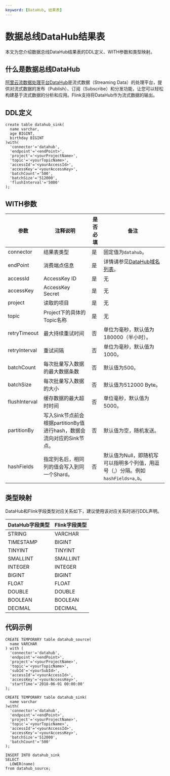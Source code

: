 ```yaml
---
keyword: [DataHub, 结果表]
---
```


# 数据总线DataHub结果表

本文为您介绍数据总线DataHub结果表的DDL定义、WITH参数和类型映射。

## 什么是数据总线DataHub

[阿里云流数据处理平台DataHub](https://help.aliyun.com/document_detail/47439.html?spm=a2c4g.11174283.6.542.5e7b63efe2IHMj)是流式数据（Streaming Data）的处理平台，提供对流式数据的发布（Publish）、订阅（Subscribe）和分发功能，让您可以轻松构建基于流式数据的分析和应用。Flink支持将DataHub作为流式数据的输出。

## DDL定义

```
create table datahub_sink(
  name varchar,
  age BIGINT,
  birthday BIGINT
)with(
  'connector'='datahub',
  'endpoint'='<endPoint>',
  'project'='<yourProjectName>',
  'topic'='<yourTopicName>',
  'accessId'='<yourAccessId>',
  'accessKey'='<yourAccessKey>',
  'batchCount'='500',
  'batchSize'='512000',
  'flushInterval'='5000'
);
```

## WITH参数

|参数|注释说明|是否必填|备注|
|--|----|----|--|
|connector|结果表类型|是|固定值为`datahub`。|
|endPoint|消费端点信息|是|详情请参见[DataHub域名列表](https://help.aliyun.com/document_detail/158778.html?spm=a2c4g.11186623.6.547.77a91fd1eveQrC)。|
|accessId|AccessKey ID|是|无|
|accessKey|AccessKey Secret|是|无|
|project|读取的项目|是|无|
|topic|Project下的具体的Topic名称|是|无|
|retryTimeout|最大持续重试时间|否|单位为毫秒，默认值为180000（半小时）。|
|retryInterval|重试间隔|否|单位为毫秒，默认值为1000。|
|batchCount|每次批量写入数据的最大数据条数|否|默认值为500。|
|batchSize|每次批量写入数据的大小|否|默认值为512000 Byte。|
|flushInterval|缓存数据的最大超时时间|否|单位毫秒，默认值为5000。|
|partitionBy|写入Sink节点前会根据partitionBy值进行hash，数据会流向对应的Sink节点。|否|默认值为空，随机发送。|
|hashFields|指定列名后，相同列的值会写入到同一个Shard。|否|默认值为Null，即随机写可以指明多个列值，用逗号（,）分隔。例如 `hashFields=a,b`。|

## 类型映射

DataHub和Flink字段类型对应关系如下，建议使用该对应关系时进行DDL声明。

|DataHub字段类型|Flink字段类型|
|-----------|---------|
|STRING|VARCHAR|
|TIMESTAMP|BIGINT|
|TINYINT|TINYINT|
|SMALLINT|SMALLINT|
|INTEGER|INTEGER|
|BIGINT|BIGINT|
|FLOAT|FLOAT|
|DOUBLE|DOUBLE|
|BOOLEAN|BOOLEAN|
|DECIMAL|DECIMAL|

## 代码示例

```
CREATE TEMPORARY table datahub_source(
  name VARCHAR
) with (
  'connector'='datahub',
  'endpoint'='<endPoint>',
  'project'='<yourProjectName>',
  'topic'='<yourTopicName>',
  'subId'='<yourSubId>',
  'accessId'='<yourAccessId>',
  'accessKey'='<yourAccessKey>',
  'startTime'='2018-06-01 00:00:00'
);

CREATE TEMPORARY table datahub_sink(
  name varchar
)with(
  'connector'='datahub',
  'endpoint'='<endPoint>',
  'project'='<yourProjectName>',
  'topic'='<yourTopicName>',
  'accessId'='<yourAccessId>',
  'accessKey'='<yourAccessKey>',
  'batchSize'='512000',
  'batchCount'='500'
);

INSERT INTO datahub_sink
SELECT 
  LOWER(name)
from datahub_source;
```

